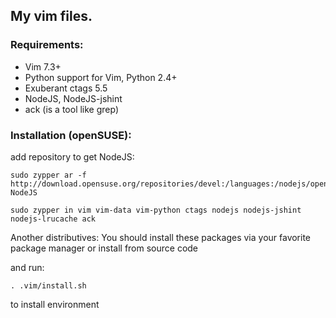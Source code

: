 ## My vim files.

### Requirements:
* Vim 7.3+
* Python support for Vim, Python 2.4+
* Exuberant ctags 5.5
* NodeJS, NodeJS-jshint
* ack (is a tool like grep)

### Installation (openSUSE):
add repository to get NodeJS:

    sudo zypper ar -f http://download.opensuse.org/repositories/devel:/languages:/nodejs/openSUSE_Tumbleweed NodeJS

    sudo zypper in vim vim-data vim-python ctags nodejs nodejs-jshint nodejs-lrucache ack

Another distributives:
You should install these packages via your favorite package manager or install from source code

and run:

    . .vim/install.sh

to install environment

